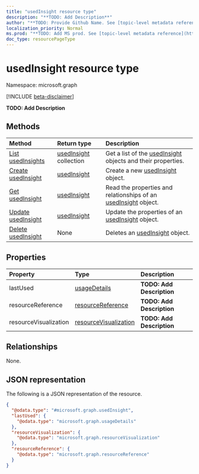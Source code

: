 ```yaml
---
title: "usedInsight resource type"
description: "**TODO: Add Description**"
author: "**TODO: Provide Github Name. See [topic-level metadata reference](https://msgo.azurewebsites.net/add/document/guidelines/metadata.html#topic-level-metadata)**"
localization_priority: Normal
ms.prod: "**TODO: Add MS prod. See [topic-level metadata reference](https://msgo.azurewebsites.net/add/document/guidelines/metadata.html#topic-level-metadata)**"
doc_type: resourcePageType
---
```


# usedInsight resource type

Namespace: microsoft.graph

[!INCLUDE [beta-disclaimer](../../includes/beta-disclaimer.md)]

**TODO: Add Description**

## Methods
|Method|Return type|Description|
|:---|:---|:---|
|[List usedInsights](../api/usedinsight-list.md)|[usedInsight](../resources/usedinsight.md) collection|Get a list of the [usedInsight](../resources/usedinsight.md) objects and their properties.|
|[Create usedInsight](../api/usedinsight-create.md)|[usedInsight](../resources/usedinsight.md)|Create a new [usedInsight](../resources/usedinsight.md) object.|
|[Get usedInsight](../api/usedinsight-get.md)|[usedInsight](../resources/usedinsight.md)|Read the properties and relationships of an [usedInsight](../resources/usedinsight.md) object.|
|[Update usedInsight](../api/usedinsight-update.md)|[usedInsight](../resources/usedinsight.md)|Update the properties of an [usedInsight](../resources/usedinsight.md) object.|
|[Delete usedInsight](../api/usedinsight-delete.md)|None|Deletes an [usedInsight](../resources/usedinsight.md) object.|

## Properties
|Property|Type|Description|
|:---|:---|:---|
|lastUsed|[usageDetails](../resources/usagedetails.md)|**TODO: Add Description**|
|resourceReference|[resourceReference](../resources/resourcereference.md)|**TODO: Add Description**|
|resourceVisualization|[resourceVisualization](../resources/resourcevisualization.md)|**TODO: Add Description**|

## Relationships
None.

## JSON representation
The following is a JSON representation of the resource.
<!-- {
  "blockType": "resource",
  "keyProperty": "id",
  "@odata.type": "microsoft.graph.usedInsight",
  "openType": false
}
-->
``` json
{
  "@odata.type": "#microsoft.graph.usedInsight",
  "lastUsed": {
    "@odata.type": "microsoft.graph.usageDetails"
  },
  "resourceVisualization": {
    "@odata.type": "microsoft.graph.resourceVisualization"
  },
  "resourceReference": {
    "@odata.type": "microsoft.graph.resourceReference"
  }
}
```

